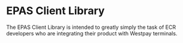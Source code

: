 # EPAS Client Library
The EPAS Client Library is intended to greatly simply the task of ECR developers who are integrating their product with Westpay terminals.

